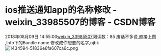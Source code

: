 # ios推送通知app的名称修改 - weixin_33985507的博客 - CSDN博客
2018年08月09日 14:55:00[weixin_33985507](https://me.csdn.net/weixin_33985507)阅读数：85
废话不多说,直接上图 ,Info下的Bundle name 修改成你想要的名字,ojbk
![1434594-51836e6fa607ca6c.png](https://upload-images.jianshu.io/upload_images/1434594-51836e6fa607ca6c.png)
